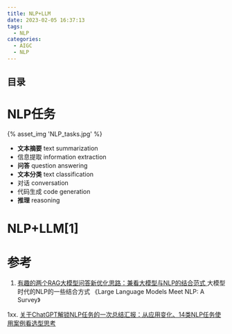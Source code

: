 ```yaml
---
title: NLP+LLM 
date: 2023-02-05 16:37:13
tags:
  - NLP
categories:
  - AIGC  
  - NLP
---
```


<p></p>
<!-- more -->

## 目录
<!-- toc -->

# NLP任务
{% asset_img 'NLP_tasks.jpg' %}


+ **文本摘要** text summarization
+ 信息提取 information extraction
+ **问答** question answering
+ **文本分类** text classification
+ 对话 conversation
+ 代码生成 code generation
+ **推理** reasoning


# NLP+LLM[1]

# 参考
1. [有趣的两个RAG大模型问答新优化思路：兼看大模型与NLP的结合范式 ](https://mp.weixin.qq.com/s/dRlkv24vTCeUiVvRGmDdQg)
大模型时代的NLP的一些结合方式
《Large Language Models Meet NLP: A Survey》

1xx. [关于ChatGPT解锁NLP任务的一次总结汇报：从应用变化、14类NLP任务使用案例看选型思考](https://mp.weixin.qq.com/s?__biz=MzAxMjc3MjkyMg==&mid=2648399456&idx=1&sn=af2ee30aee9e7f6ed441b8335de033b1)

